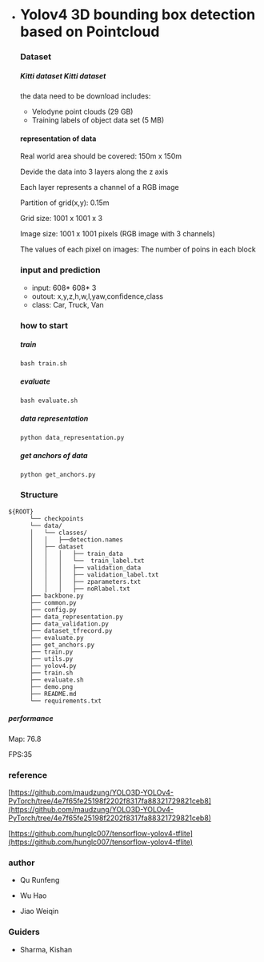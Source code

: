 - # Yolov4 3D bounding box detection based on Pointcloud 


  ### Dataset

  ##### Kitti dataset Kitti dataset

  the data need to be download includes:

  - Velodyne point clouds (29 GB)
  - Training labels of object data set (5 MB)

  #### representation of data

  Real world area should be covered: 150m x 150m
  
  Devide the data into 3 layers along the z axis
  
  Each layer represents a channel of a RGB image
  
  Partition of grid(x,y): 0.15m 
  
  Grid size: 1001 x 1001 x 3
  
  Image size: 1001 x 1001 pixels (RGB image with 3 channels)

  The values of each pixel on images: The number of poins in each block
  

  ### input and prediction

  - input: 608* 608* 3
  - outout: x,y,z,h,w,l,yaw,confidence,class
  - class: Car, Truck, Van

  ### how to start

  ##### train

      bash train.sh 

  ##### evaluate

      bash evaluate.sh

  ##### data representation

      python data_representation.py

  ##### get anchors of data

      python get_anchors.py

  ### Structure

```
${ROOT}
      └── checkpoints
      └── data/
      │   └── classes/
      │   │   ├──detection.names
      │   ├── dataset
      │   │   │   ├── train_data
      │   │   │   └──  train_label.txt
      │   │   │   ├── validation_data
      │   │   │   ├── validation_label.txt
      │   │   │   ├── zparameters.txt
      │   │   │   ├── noRlabel.txt
      ├── backbone.py
      ├── common.py
      ├── config.py
      ├── data_representation.py
      ├── data_validation.py
      ├── dataset_tfrecord.py
      ├── evaluate.py
      ├── get_anchors.py
      ├── train.py
      ├── utils.py
      ├── yolov4.py
      ├── train.sh
      ├── evaluate.sh
  	  ├── demo.png
      ├── README.md
      └── requirements.txt
```

  ##### performance
  Map: 76.8
  
  FPS:35


  ### reference

  [https://github.com/maudzung/YOLO3D-YOLOv4-PyTorch/tree/4e7f65fe25198f2202f8317fa88321729821ceb8](https://github.com/maudzung/YOLO3D-YOLOv4-PyTorch/tree/4e7f65fe25198f2202f8317fa88321729821ceb8)

  [https://github.com/hunglc007/tensorflow-yolov4-tflite](https://github.com/hunglc007/tensorflow-yolov4-tflite)

  


  ### author

  - Qu Runfeng

  - Wu Hao

  - Jiao Weiqin

  ### Guiders

  - Sharma, Kishan



